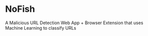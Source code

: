 # NoFish
A Malicious URL Detection Web App + Browser Extension that uses Machine Learning to classify URLs
